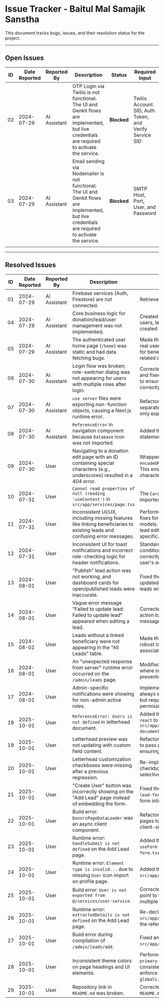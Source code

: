 # Issue Tracker - Baitul Mal Samajik Sanstha

This document tracks bugs, issues, and their resolution status for the project.

---

## Open Issues

| ID | Date Reported | Reported By | Description | Status | Required Input |
| -- | ------------- | ----------- | ----------- | ------ | -------------- |
| 02 | 2024-07-29    | AI Assistant| OTP Login via Twilio is not functional. The UI and Genkit flows are implemented, but live credentials are required to activate the service. | **Blocked** | Twilio Account SID, Auth Token, and Verify Service SID |
| 03 | 2024-07-29    | AI Assistant| Email sending via Nodemailer is not functional. The UI and Genkit flows are implemented, but live credentials are required to activate the service. | **Blocked** | SMTP Host, Port, User, and Password |
|    |               |             |             |        |                |

---

## Resolved Issues

| ID | Date Reported | Reported By | Description | Resolution | Resolved By | Date Resolved |
| -- | ------------- | ----------- | ----------- | ---------- | ----------- | ------------- |
| 01 | 2024-07-29    | AI Assistant| Firebase services (Auth, Firestore) are not connected. | Retrieved config via tool and populated `.env` file. | AI Assistant | 2024-07-29    |
| 04 | 2024-07-29    | AI Assistant| Core business logic for donation/lead/user management was not implemented. | Created pages and server actions for admins to add users, leads, and donations from the dashboard. Also created page for beneficiaries to request help. | AI Assistant | 2024-07-30    |
| 05 | 2024-07-29    | AI Assistant| The authenticated user home page (`/home`) was static and had data fetching bugs. | Made the page dynamic by fetching and displaying real user-specific data (donations for donors, cases for beneficiaries) based on the active role. Fixed all related data fetching bugs. | AI Assistant | 2024-07-30    |
| 06 | 2024-07-30    | AI Assistant| Login flow was broken; role-switcher dialog was not appearing for users with multiple roles after login. | Corrected session initialization logic in the app shell and fixed phone number formatting in login actions to ensure the user is found and the dialog appears correctly. | AI Assistant | 2024-07-30    |
| 07 | 2024-07-30    | AI Assistant| `use server` files were exporting non-function objects, causing a Next.js runtime error. | Refactored Genkit flows to move Zod schemas into a separate `src/ai/schemas.ts` file, ensuring server files only export async functions. | AI Assistant | 2024-07-30    |
| 08 | 2024-07-30    | AI Assistant| `ReferenceError` in navigation component because `Database` icon was not imported. | Added the `Database` icon to the `lucide-react` import statement in `src/components/nav.tsx`. | AI Assistant | 2024-07-30    |
| 09 | 2024-07-30    | User          | Navigating to a donation edit page with an ID containing special characters (e.g., underscores) resulted in a 404 error. | Wrapped the dynamic ID segment in `encodeURIComponent()` when creating the `<Link>` `href`. This ensures Next.js routing handles special characters correctly. | AI Assistant | 2024-07-30    |
| 10 | 2024-07-31    | User          | `Cannot read properties of null (reading 'useContext')` in `src/app/services/page.tsx` | The `CardFooter` component was used without being imported. Added it to the import statement. | AI Assistant | 2024-07-31    |
| 11 | 2024-07-31    | User          | Inconsistent UI/UX, including missing features like linking beneficiaries to existing leads and confusing error messages. | Performed a full-system audit and implemented fixes for UI consistency, error handling, and data models. Added the ability to link beneficiaries on the lead edit page and made error messages more specific. | AI Assistant | 2024-07-31    |
| 12 | 2024-07-31    | User          | Inconsistent UI for toast notifications and incorrect role-checking logic for header notifications. | Standardized toast UI to always include an OK and a conditional Copy button. Fixed `app-shell` logic to correctly show/hide admin notifications based on the user's *active* role. | AI Assistant | 2024-07-31    |
| 13 | 2024-08-01    | User          | "Publish" lead action was not working, and dashboard cards for open/published leads were inaccurate. | Fixed the `handleQuickStatusChange` action and updated dashboard card logic to correctly count leads with `caseAction: 'Publish'`. | AI Assistant | 2024-08-01    |
| 14 | 2024-08-01    | User          | Vague error message "Failed to update lead: Failed to update lead" appeared when editing a lead. | Corrected the `catch` block in the update lead server action to return the original, more specific error message from the service layer. | AI Assistant | 2024-08-01    |
| 15 | 2024-08-01    | User          | Leads without a linked beneficiary were not appearing in the "All Leads" table. | Made the filtering logic in `leads-client.tsx` more robust to handle leads that do not have an associated beneficiary object. | AI Assistant | 2024-08-01    |
| 16 | 2024-08-01    | User          | An "unexpected response from server" runtime error occurred on the `/admin/leads` page. | Modified the `leads-client.tsx` to handle cases where initial settings from the server might be null, preventing the client/server mismatch. | AI Assistant | 2024-08-01    |
| 17 | 2024-08-01    | User          | Admin-specific notifications were showing for non-admin active roles. | Implemented an intelligent notification system that always shows all pending actions to a multi-role user but requires a role switch if the active role lacks permissions. | AI Assistant | 2024-08-01    |
| 18 | 2025-10-01    | User          | `ReferenceError: Users is not defined` in letterhead document. | Added the missing `Users` icon import from `lucide-react` to `src/app/admin/organization/letterhead/letterhead-document.tsx`. | AI Assistant | 2025-10-01    |
| 19 | 2025-10-01    | User          | Letterhead preview was not updating with custom field content. | Refactored the `letterhead-document.tsx` component to pass props correctly to the preview component, ensuring a live preview. | AI Assistant | 2025-10-01    |
| 20 | 2025-10-01    | User          | Letterhead customization checkboxes were missing after a previous regression. | Re-implemented the "Inclusion Options" section with checkboxes in `letterhead-document.tsx` to allow selective display of letterhead elements. | AI Assistant | 2025-10-01    |
| 21 | 2025-10-01    | User          | "Create User" button was incorrectly showing on the "Add Lead" page instead of embedding the form. | Fixed the logic in `src/app/admin/leads/add/add-lead-form.tsx` to correctly display the user creation form inline when "Create New" is selected. | AI Assistant | 2025-10-01    |
| 22 | 2025-10-01    | User          | Build error: `DonorsPageDataLoader` was an async client component. | Refactored `donors`, `beneficiaries`, and `referrals` pages to separate server-side data fetching from client-side UI rendering, resolving the build error. | AI Assistant | 2025-10-01    |
| 23 | 2025-10-01    | User          | Runtime error: `handleSubmit is not defined` on the Add Lead page. | Added the missing `handleSubmit` function from the `useForm` hook in `src/app/admin/leads/add/add-lead-form.tsx`. | AI Assistant | 2025-10-01    |
| 24 | 2025-10-01    | User          | Runtime error: `Element type is invalid...` due to missing `User` icon import on profile page. | Added the `User` icon import from `lucide-react` to `src/app/profile/settings/page.tsx`. | AI Assistant | 2025-10-01    |
| 25 | 2025-10-01    | User          | Build error: `User is not exported from @/services/user-service`. | Corrected all invalid import paths for the `User` type to point to the correct central `types.ts` file across multiple components. | AI Assistant | 2025-10-01    |
| 26 | 2025-10-01    | User          | Runtime error: `extractedDetails is not defined` on the Add Lead page. | Re-declared the `extractedDetails` state variable in `src/app/admin/leads/add/add-lead-form.tsx` to fix the reference error. | AI Assistant | 2025-10-01    |
| 27 | 2025-10-01    | User          | Build error during compilation of `/admin/leads/add`. | Fixed an incorrect import path for the `User` type in `src/app/admin/leads/add/actions.ts`. | AI Assistant | 2025-10-01    |
| 28 | 2025-10-01    | User          | Inconsistent theme colors on page headings and UI elements. | Performed a full-system audit and applied `text-primary` and `text-muted-foreground` classes consistently across all pages and components to enforce the theme. Added new status colors to `globals.css`. | AI Assistant | 2025-10-01    |
| 29 | 2025-10-01    | User          | Repository link in `README.md` was broken. | Corrected the `href` for the GitHub repository link in `README.md`. | AI Assistant | 2025-10-01    |


